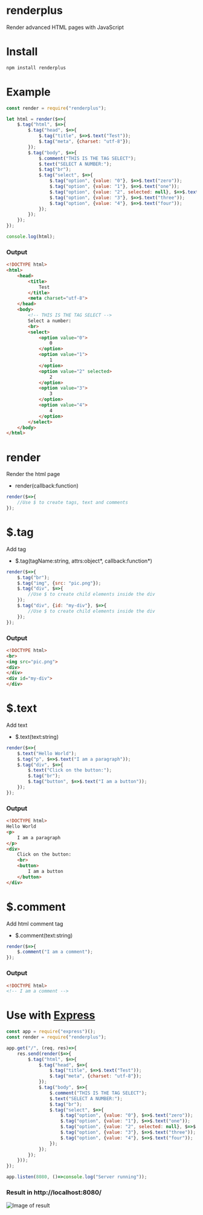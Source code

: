 # renderplus
Render advanced HTML pages with JavaScript

# Install
```bash
npm install renderplus
```

# Example
```javascript
const render = require("renderplus");

let html = render($=>{
	$.tag("html", $=>{
		$.tag("head", $=>{
			$.tag("title", $=>$.text("Test"));
			$.tag("meta", {charset: "utf-8"});
		});
		$.tag("body", $=>{
			$.comment("THIS IS THE TAG SELECT");
			$.text("SELECT A NUMBER:");
			$.tag("br");
			$.tag("select", $=>{
				$.tag("option", {value: "0"}, $=>$.text("zero"));
				$.tag("option", {value: "1"}, $=>$.text("one"));
				$.tag("option", {value: "2", selected: null}, $=>$.text("two"));
				$.tag("option", {value: "3"}, $=>$.text("three"));
				$.tag("option", {value: "4"}, $=>$.text("four"));
			});
		});
	});
});

console.log(html);
```
### Output
```html
<!DOCTYPE html>
<html>
	<head>
		<title>
			Test
		</title>
		<meta charset="utf-8">
	</head>
	<body>
		<!-- THIS IS THE TAG SELECT -->
		Select a number:
		<br>
		<select>
			<option value="0">
				0
			</option>
			<option value="1">
				1
			</option>
			<option value="2" selected>
				2
			</option>
			<option value="3">
				3
			</option>
			<option value="4">
				4
			</option>
		</select>
	</body>
</html>
```
# render

Render the html page

- render(callback:function)

```javascript
render($=>{
	//Use $ to create tags, text and comments
});
```

# $.tag

Add tag

- $.tag(tagName:string, attrs:object*, callback:function*)

```javascript
render($=>{
	$.tag("br");
	$.tag("img", {src: "pic.png"});
	$.tag("div", $=>{
	    //Use $ to create child elements inside the div
	});
	$.tag("div", {id: "my-div"}, $=>{
    	//Use $ to create child elements inside the div
	});
});
```
### Output

```html
<!DOCTYPE html>
<br>
<img src="pic.png">
<div>
</div>
<div id="my-div">
</div>
```
# $.text

Add text

- $.text(text:string)

```javascript
render($=>{
	$.text("Hello World");
	$.tag("p", $=>$.text("I am a paragraph"));
	$.tag("div", $=>{
		$.text("Click on the button:");
		$.tag("br");
		$.tag("button", $=>$.text("I am a button"));
	});
});
```
### Output

```html
<!DOCTYPE html>
Hello World
<p>
	I am a paragraph
</p>
<div>
	Click on the button:
	<br>
	<button>
		I am a button
	</button>
</div>
```

# $.comment

Add html comment tag

- $.comment(text:string)

```javascript
render($=>{
	$.comment("I am a comment");
});
```

### Output

```html
<!DOCTYPE html>
<!-- I am a comment -->
```
# Use with [Express](https://www.npmjs.com/package/express)

```javascript
const app = require("express")();
const render = require("renderplus");

app.get("/", (req, res)=>{
	res.send(render($=>{
		$.tag("html", $=>{
			$.tag("head", $=>{
				$.tag("title", $=>$.text("Test"));
				$.tag("meta", {charset: "utf-8"});
			});
			$.tag("body", $=>{
				$.comment("THIS IS THE TAG SELECT");
				$.text("SELECT A NUMBER:");
				$.tag("br");
				$.tag("select", $=>{
					$.tag("option", {value: "0"}, $=>$.text("zero"));
					$.tag("option", {value: "1"}, $=>$.text("one"));
					$.tag("option", {value: "2", selected: null}, $=>$.text("two"));
					$.tag("option", {value: "3"}, $=>$.text("three"));
					$.tag("option", {value: "4"}, $=>$.text("four"));
				});
			});
		});
	}));
});

app.listen(8080, ()=>console.log("Server running"));
```

### Result in http://localhost:8080/
![Image of result](https://lh3.googleusercontent.com/u/0/d/0B4u0L5wy_IY8NEszYmE1bGhIdUE=s1600-k-iv1)
